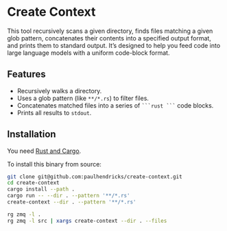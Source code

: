 # Create Context

This tool recursively scans a given directory, finds files matching a given glob pattern, concatenates their contents into a specified output format, and prints them to standard output. It’s designed to help you feed code into large language models with a uniform code-block format.

## Features

- Recursively walks a directory.
- Uses a glob pattern (like `**/*.rs`) to filter files.
- Concatenates matched files into a series of ```` ```rust ``` ```` code blocks.
- Prints all results to `stdout`.

## Installation

You need [Rust and Cargo](https://www.rust-lang.org/tools/install).

To install this binary from source:

```bash
git clone git@github.com:paulhendricks/create-context.git
cd create-context
cargo install --path .
cargo run -- --dir . --pattern '**/*.rs'
create-context --dir . --pattern '**/*.rs'
```


```bash
rg zmq -l .
rg zmq -l src | xargs create-context --dir . --files
```